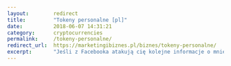 ```yaml
---
layout: 	   redirect
title:  	   "Tokeny personalne [pl]"
date:   	   2018-06-07 14:31:21
category: 	   cryptocurrencies
permalink:     /tokeny-personalne/
redirect_url:  https://marketingibiznes.pl/biznes/tokeny-personalne/
excerpt:	   "Jeśli z Facebooka atakują cię kolejne informacje o mniej lub bardziej znanych osobach wypuszczających własne „coiny”, rozczarował cię brak adekwatnego hasła w Wikipedii, a o kryptowalutach nie wiesz dużo więcej niż obecny Minister Finansów – ten tekst jest dla ciebie."
---
```

